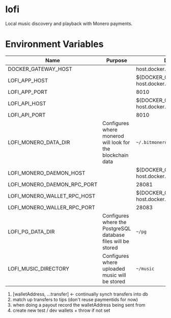 # lofi
Local music discovery and playback with Monero payments.

# Environment Variables

|Name|Purpose|Default|
|---|---|---|
|DOCKER_GATEWAY_HOST||host.docker.internal|
|LOFI_APP_HOST||${DOCKER_GATEWAY_HOST:-host.docker.internal}|
|LOFI_APP_PORT||8010|
|LOFI_API_HOST||${DOCKER_GATEWAY_HOST:-host.docker.internal}|
|LOFI_API_PORT||8010|
|LOFI_MONERO_DATA_DIR|Configures where monerod will look for the blockchain data|`~/.bitmonero`|
|LOFI_MONERO_DAEMON_HOST||${DOCKER_GATEWAY_HOST:-host.docker.internal}|
|LOFI_MONERO_DAEMON_RPC_PORT||28081|
|LOFI_MONERO_WALLET_RPC_HOST||${DOCKER_GATEWAY_HOST:-host.docker.internal}|
|LOFI_MONERO_WALLER_RPC_PORT||28083|
|LOFI_PG_DATA_DIR|Configures where the PostgreSQL database files will be stored|`~/pg`|
|LOFI_MUSIC_DIRECTORY|Configures where uploaded music will be stored|`~/music`|

1. [walletAddress, ...transfer] <- continually synch transfers into db
2. match up transfers to tips (don't reuse paymentids for now)
3. when doing a payout record the walletAddress being sent from
4. create new test / dev wallets + throw if not set